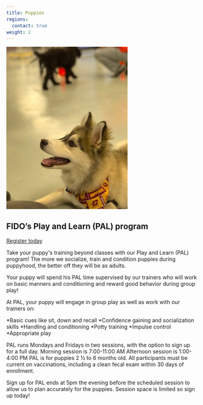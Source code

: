 ```yaml
---
title: Puppies
regions:
  contact: true
weight: 2
---
```

<img class="right" src="/images/pal.jpg" alt="" />

## FIDO’s Play and Learn (PAL) program

<a class="button" href="https://squareup.com/store/FidoPersonalDogTraining/item/puppy-pal-program">Register today</a>

Take your puppy's training beyond classes with our Play and Learn (PAL) program! The more we socialize, train and condition 
puppies during puppyhood, the better off they will be as adults. 

Your puppy will spend his PAL time supervised by our trainers who will work on basic manners and conditioning and reward good 
behavior during group play! 

At PAL, your puppy will engage in group play as well as work with our trainers on:

*Basic cues like sit, down and recall
*Confidence gaining and socialization skills
*Handling and conditioning 
*Potty training
*Impulse control
*Appropriate play

PAL runs Mondays and Fridays in two sessions, with the option to sign up for a full day. 
Morning session is 7:00-11:00 AM 
Afternoon session is 1:00-4:00 PM 
PAL is for puppies 2 ½ to 6 months old. All participants must be current on vaccinations, including a clean fecal exam within 30 days of enrollment. 

Sign up for PAL ends at 5pm the evening before the scheduled session to allow us to plan accurately for the puppies. Session 
space is limited so sign up today!
